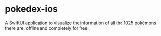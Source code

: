 # pokedex-ios
A SwiftUI application to visualize the information of all the 1025 pokémons there are, offline and completely for free. 
